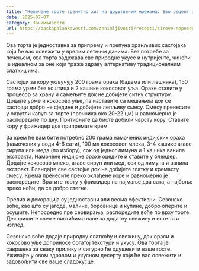 ```yaml
---
title: "Непечене торте тренутно хит на друштвеним мрежама: Ево рецепт за једну"
date: 2025-07-07
category: Занимљивости
url: https://backapalankavesti.com/zanimljivosti/recepti/sirove-nepecene-torte/
---
```


Ова торта је једноставна за припрему и препуна хранљивих састојака који ће вас освежити у врелим летњим данима. Без потребе за печењем, ова торта задржава све природне укусе и нутријенте, чинећи је идеалном за оне који траже здраву алтернативу традиционалним слаткишима.

Састојци за кору укључују 200 грама ораха (бадема или лешника), 150 грама урми без коштица и 2 кашике кокосовог уља. Орахе ставите у процесор за храну и самељите док не добијете ситну структуру. Додајте урме и кокосово уље, па наставите са мешањем док се састојци добро не сједине и добијете лепљиву смесу. Смесу пренесите у округли калуп за торте (пречника око 20-22 цм) и равномерно је распоредите по дну. Притисните да бисте добили чврсту кору. Ставите кору у фрижидер док припремате крем.

За крем ће вам бити потребно 200 грама намочених индијских ораха (намочених у води 4-6 сати), 100 мл кокосовог млека, 3-4 кашике агаве сирупа или меда (по избору), сок од једног лимуна и 1 кашика ванила екстракта. Намочене индијске орахе оцедите и ставите у блендер. Додајте кокосово млеко, агаве сируп или мед, сок од лимуна и ванила екстракт. Блендајте све састојке док не добијете глатку и кремасту смесу. Крема пренесите преко охлађене коре и равномерно је распоредите. Вратите торту у фрижидер на најмање два сата, а најбоље преко ноћи, да се добро стегне.

Прелив и декорација су једноставни али веома ефективни. Сезонско воће, као што су јагоде, малине, боровнице и купине, добро оперите и осушите. Непосредно пре сервирања, распоредите воће по врху торте. Декоришите свеже листићима нане за додатну свежину и естетски изглед.

Сезонско воће додаје природну слаткоћу и свежину, док ораси и кокосово уље доприносе богатој текстури и укусу. Ова торта је савршена за сваку прилику и сигурно ће одушевити ваше госте. Уживајте у овом здравом и укусном десерту који ће вас освежити и задовољити све ваше сладокусце.
